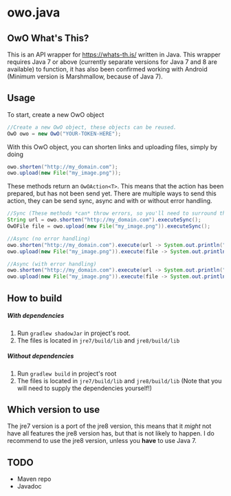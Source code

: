 # owo.java

## OwO What's This?
This is an API wrapper for <https://whats-th.is/> written in Java. 
This wrapper requires Java 7 or above (currently separate versions for Java 7 and 8 are available) to function,
it has also been confirmed working with Android (Minimum version is Marshmallow, because of Java 7).

## Usage
To start, create a new OwO object
```java
//Create a new OwO object, these objects can be reused.
OwO owo = new OwO("YOUR-TOKEN-HERE");
```

With this OwO object, you can shorten links and uploading files, simply by doing
```java
owo.shorten("http://my_domain.com");
owo.upload(new File("my_image.png"));
```
These methods return an `OwOAction<T>`. This means that the action has been prepared, but has not been send yet.
There are multiple ways to send this action, they can be send sync, async and with or without error handling.
```java
//Sync (These methods *can* throw errors, so you'll need to surround them with a try catch block)
String url = owo.shorten("http://my_domain.com").executeSync();
OwOFile file = owo.upload(new File("my_image.png")).executeSync();

//Async (no error handling)
owo.shorten("http://my_domain.com").execute(url -> System.out.println("Shortened link: " + url));
owo.upload(new File("my_image.png")).execute(file -> System.out.println("Image URL: " + file.getUrl()));

//Async (with error handling)
owo.shorten("http://my_domain.com").execute(url -> System.out.println("Shortened link: " + url), throwable -> /* handle error */);
owo.upload(new File("my_image.png")).execute(file -> System.out.println("Image URL: " + file.getUrl()), throwable -> /* handle error */);
```

## How to build
##### With dependencies
1. Run `gradlew shadowJar` in project's root.
2. The files is located in `jre7/build/lib` and `jre8/build/lib`
##### Without dependencies
1. Run `gradlew build` in project's root
2. The files is located in `jre7/build/lib` and `jre8/build/lib` (Note that you will need to supply the dependencies yourself!)

## Which version to use
The jre7 version is a port of the jre8 version, this means that it *might* not have all features the jre8 version has, 
but that is not likely to happen. I do recommend to use the jre8 version, unless you **have** to use Java 7.


## TODO
- Maven repo
- Javadoc